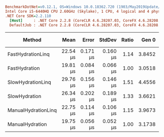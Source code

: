 ``` ini

BenchmarkDotNet=v0.12.1, OS=Windows 10.0.18362.720 (1903/May2019Update/19H1)
Intel Core i5-6440HQ CPU 2.60GHz (Skylake), 1 CPU, 4 logical and 4 physical cores
.NET Core SDK=2.2.110
  [Host]     : .NET Core 2.2.8 (CoreCLR 4.6.28207.03, CoreFX 4.6.28208.02), X64 RyuJIT
  DefaultJob : .NET Core 2.2.8 (CoreCLR 4.6.28207.03, CoreFX 4.6.28208.02), X64 RyuJIT


```
|              Method |     Mean |    Error |   StdDev | Ratio |  Gen 0 | Gen 1 | Gen 2 | Allocated |
|-------------------- |---------:|---------:|---------:|------:|-------:|------:|------:|----------:|
|   FastHydrationLinq | 22.54 μs | 0.171 μs | 0.160 μs |  1.14 | 3.8452 |     - |     - |  11.91 KB |
|       FastHydration | 19.81 μs | 0.084 μs | 0.066 μs |  1.00 | 3.0518 |     - |     - |   9.47 KB |
|   SlowHydrationLinq | 29.76 μs | 0.156 μs | 0.146 μs |  1.51 | 4.4556 |     - |     - |  13.72 KB |
|       SlowHydration | 26.34 μs | 0.202 μs | 0.189 μs |  1.33 | 3.6621 |     - |     - |  11.28 KB |
| ManualHydrationLinq | 22.75 μs | 0.114 μs | 0.106 μs |  1.15 | 3.9673 |     - |     - |  12.22 KB |
|     ManualHydration | 19.75 μs | 0.056 μs | 0.052 μs |  1.00 | 3.1738 |     - |     - |   9.78 KB |
